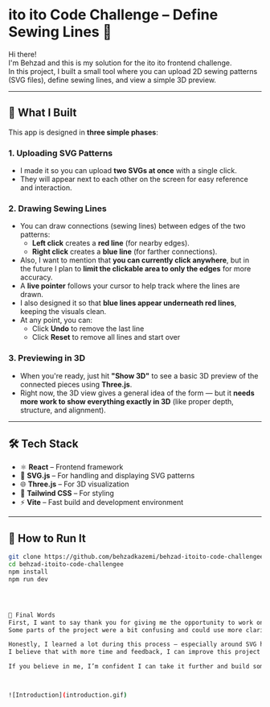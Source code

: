# ito ito Code Challenge – Define Sewing Lines 🧵

Hi there!  
I'm Behzad and this is my solution for the ito ito frontend challenge.  
In this project, I built a small tool where you can upload 2D sewing patterns (SVG files), define sewing lines, and view a simple 3D preview.

---

## 🧩 What I Built

This app is designed in **three simple phases**:

### 1. Uploading SVG Patterns
- I made it so you can upload **two SVGs at once** with a single click.
- They will appear next to each other on the screen for easy reference and interaction.

### 2. Drawing Sewing Lines
- You can draw connections (sewing lines) between edges of the two patterns:
  - **Left click** creates a **red line** (for nearby edges).
  - **Right click** creates a **blue line** (for farther connections).
- Also, I want to mention that **you can currently click anywhere**, but in the future I plan to **limit the clickable area to only the edges** for more accuracy.
- A **live pointer** follows your cursor to help track where the lines are drawn.
- I also designed it so that **blue lines appear underneath red lines**, keeping the visuals clean.
- At any point, you can:
  - Click **Undo** to remove the last line
  - Click **Reset** to remove all lines and start over

### 3. Previewing in 3D
- When you're ready, just hit **"Show 3D"** to see a basic 3D preview of the connected pieces using **Three.js**.
- Right now, the 3D view gives a general idea of the form — but it **needs more work to show everything exactly in 3D** (like proper depth, structure, and alignment).

---

## 🛠️ Tech Stack

- ⚛️ **React** – Frontend framework
- 🧵 **SVG.js** – For handling and displaying SVG patterns
- 🌐 **Three.js** – For 3D visualization
- 🎨 **Tailwind CSS** – For styling
- ⚡ **Vite** – Fast build and development environment

---

## 🚀 How to Run It

```bash
git clone https://github.com/behzadkazemi/behzad-itoito-code-challengee.git
cd behzad-itoito-code-challengee
npm install
npm run dev




🙏 Final Words
First, I want to say thank you for giving me the opportunity to work on this challenge.
Some parts of the project were a bit confusing and could use more clarification, but I did my best to understand and build a working prototype.

Honestly, I learned a lot during this process — especially around SVG handling, drawing interactions, and integrating Three.js.
I believe that with more time and feedback, I can improve this project even more.

If you believe in me, I’m confident I can take it further and build something even better! 🙌



![Introduction](introduction.gif)




